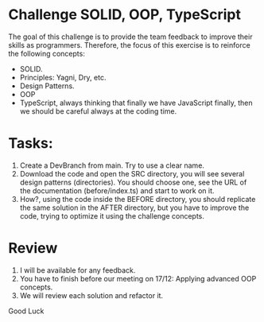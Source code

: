 # Challenge SOLID, OOP, TypeScript
The goal of this challenge is to provide the team feedback to improve their skills as programmers. Therefore, the focus of this exercise is to reinforce  the following concepts:

- SOLID.
- Principles: Yagni, Dry, etc.
- Design Patterns.
- OOP
- TypeScript, always thinking that finally we have JavaScript finally, then we should be careful always at the coding time.

# Tasks:

1. Create a DevBranch from main. Try to use a clear name.
2. Download the code and open the SRC directory, you will see several design patterns (directories). You should choose one, see the URL of the documentation (before/index.ts) and start to work on it.
3. How?, using the code inside the BEFORE directory, you should replicate the same solution in the AFTER directory, but you have to improve the code, trying to optimize it using the challenge concepts.

# Review

1. I will be available for any feedback.
2. You have to finish before our meeting on 17/12: Applying advanced OOP concepts.
3. We will review each solution and refactor it. 

Good Luck
 
